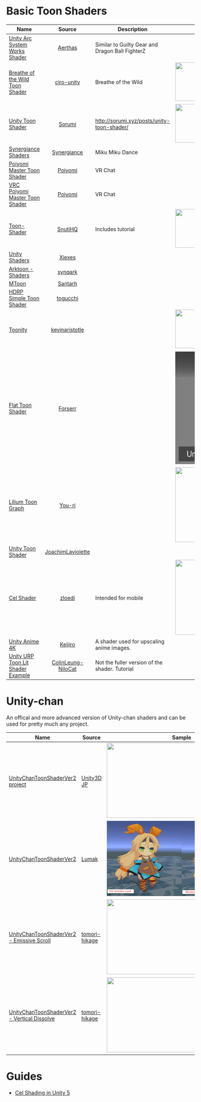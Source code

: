 # Basic Toon Shaders

| Name | Source | Description  | Sample|
| --- | :---: | --- | ---|
|[Unity Arc System Works Shader](https://github.com/Aerthas/UNITY-Arc-system-Works-Shader) | [Aerthas](https://github.com/Aerthas/UNITY-Arc-system-Works-Shader)| Similar to Guilty Gear and Dragon Ball FighterZ
|[Breathe of the Wild Toon Shader](https://github.com/ciro-unity/BotW-ToonShader) |[ciro-unity](https://github.com/ciro-unity) | Breathe of the Wild |<img src="https://camo.githubusercontent.com/f703f6fb5130d8bd4606d6f0cf8f8bbc80c4f1a9/68747470733a2f2f7062732e7477696d672e636f6d2f6d656469612f45463838385334576b4145306559383f666f726d61743d6a7067266e616d653d343039367834303936" width="300" height="103" />
|[Unity Toon Shader](https://github.com/Sorumi/UnityToonShader) |[Sorumi](https://github.com/Sorumi) |http://sorumi.xyz/posts/unity-toon-shader/ |<img src="https://github.com/Sorumi/UnityToonShader/blob/master/Docs/ToonShader.png" width="300" height="103" />
|[Synergiance Shaders](https://github.com/synergiance/Synergiance-Shaders-For-Unity) |[Synergiance](https://github.com/synergiance) |Miku Miku Dance |
|[Poiyomi Master Toon Shader](https://github.com/poiyomi/PoiyomiToonShader)|[Poiyomi](https://github.com/poiyomi)| VR Chat|
|[VRC Poiyomi Master Toon Shader](https://github.com/poiyomi/VRC-PoiyomiMasterToonShader)|[Poiyomi](https://github.com/poiyomi)| VR Chat|
|[Toon-Shader](https://github.com/SnutiHQ/Toon-Shader)|[SnutiHQ](https://github.com/SnutiHQ)| Includes tutorial|<img src="https://github.com/SnutiHQ/Toon-Shader/blob/master/GifExample2.gif" width="300" height="103" />
|[Unity Shaders](https://github.com/Xiexe/Xiexes-Unity-Shaders)|[Xiexes](https://github.com/Xiexe)|
|[Arktoon - Shaders](https://github.com/synqark/Arktoon-Shaders)|[synqark](https://github.com/synqark)|
|[MToon](https://github.com/Santarh/MToon)|[Santarh](https://github.com/Santarh/)|
|[HDRP Simple Toon Shader](https://github.com/togucchi/HDRPSimpleToonShader)|[togucchi](https://github.com/togucchi/)|
|[Toonity](https://github.com/kevinaristotle/Toonity)|[kevinaristotle](https://github.com/kevinaristotle/)||<img src="https://camo.githubusercontent.com/b21ff4cccbc5794e53af348d379bd960e5d58885/68747470733a2f2f692e696d6775722e636f6d2f695664313237662e706e67" width="300" height="103" />
|[Flat Toon Shader](https://github.com/Forser/FlatToonShader) |[Forserr](https://github.com/Forser) ||<img src="https://github.com/Forser/FlatToonShader/blob/master/Media/Unlit_Shadowed_thumb.png" width="200" height="300" />
|[Lilium Toon Graph](https://github.com/you-ri/LiliumToonGraph)|[You-ri](https://github.com/you-ri)||<img src="https://camo.githubusercontent.com/afd2b66494a14b856834b1659b2f89b02a9211b3/68747470733a2f2f692e696d6775722e636f6d2f757663364377582e676966" width="300" height="200" />
|[Unity Toon Shader](https://github.com/JoachimLaviolette/unity-toon-shader)|[JoachimLaviolette](https://github.com/JoachimLaviolette)|
|[Cel Shader](https://github.com/zloedi/cel_shader)| [zloedi](https://github.com/zloedi)|Intended for mobile|<img src="http://i.imgur.com/zrVYqJJ.png" width="300" height="200" />
|[Unity Anime 4K](https://github.com/keijiro/UnityAnime4K/tree/master/Assets/Anime4K/Resources)| [Keijiro](https://github.com/keijiro/)|A shader used for upscaling anime images.
|[Unity URP Toon Lit Shader Example](https://github.com/ColinLeung-NiloCat/UnityURPToonLitShaderExample)|[ColinLeung-NiloCat](https://github.com/ColinLeung-NiloCat)|Not the fuller version of the shader.  Tutorial|


# Unity-chan
An offical and more advanced version of Unity-chan shaders and can be used for pretty much any project.


| Name | Source |  Sample|
| --- | --- | --- | 
|[UnityChanToonShaderVer2 project](https://github.com/unity3d-jp/UnityChanToonShaderVer2_Project)|[Unity3D JP](https://github.com/unity3d-jp) |<img src="https://github.com/unity3d-jp/UnityChanToonShaderVer2_Project/blob/master/Manual/Images_jpg/UTS2_TopImage00.jpg" width="400" height="200" />
|[UnityChanToonShaderVer2](https://github.com/Lumak/UnityChanToonShaderVer2)|[Lumak](https://github.com/Lumak)|<img src="https://github.com/Lumak/UnityChanToonShaderVer2/blob/master/Manual/UnityChanToonShaderVer2_Manual_en_files/LookSample.jpg" width="400" height="200" />
|[UnityChanToonShaderVer2 - Emissive Scroll](https://github.com/tomori-hikage/UnityChanToonShaderVer2_EmissiveScroll)|[tomori-hikage](https://github.com/tomori-hikage)|<img src="https://github.com/tomori-hikage/UnityChanToonShaderVer2_EmissiveScroll/blob/readme_images/Images/gif1.gif" width="400" height="200" />
|[UnityChanToonShaderVer2 - Vertical Dissolve](https://github.com/tomori-hikage/UnityChanToonShaderVer2_VerticalDissolve)|[tomori-hikage](https://github.com/tomori-hikage)|<img src="https://github.com/tomori-hikage/UnityChanToonShaderVer2_VerticalDissolve/blob/readme_images/Images/gif1.gif" width="400" height="200" />|
# Guides
* [Cel Shading in Unity 5](http://timvolp.blogspot.com/2015/03/cel-shading-in-unity-5.html)
